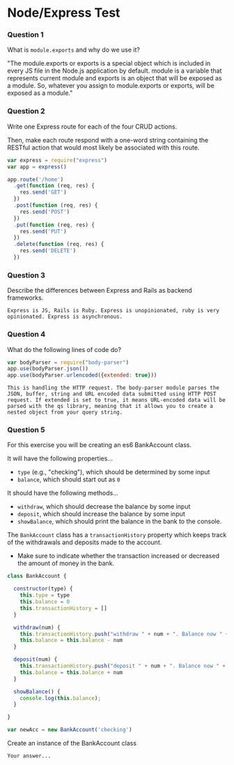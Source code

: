 # Node/Express Test

### Question 1

What is `module.exports` and why do we use it?

"The module.exports or exports is a special object which is included in every JS file in the Node.js application by default. module is a variable that represents current module and exports is an object that will be exposed as a module. So, whatever you assign to module.exports or exports, will be exposed as a module."

### Question 2

Write one Express route for each of the four CRUD actions.

Then, make each route respond with a one-word string containing the RESTful action that would most likely be associated with this route.

```js
var express = require("express")
var app = express()

app.route('/home')
  .get(function (req, res) {
    res.send('GET')
  })
  .post(function (req, res) {
    res.send('POST')
  })
  .put(function (req, res) {
    res.send('PUT')
  })
  .delete(function (req, res) {
    res.send('DELETE')
  })

```

### Question 3

Describe the differences between Express and Rails as backend frameworks.

```text
Express is JS, Rails is Ruby. Express is unopinionated, ruby is very opinionated. Express is asynchronous.
```

### Question 4

What do the following lines of code do?

```js
var bodyParser = require("body-parser")
app.use(bodyParser.json())
app.use(bodyParser.urlencoded({extended: true}))
```

```text
This is handling the HTTP request. The body-parser module parses the JSON, buffer, string and URL encoded data submitted using HTTP POST request. If extended is set to true, it means URL-encoded data will be parsed with the qs library, meaning that it allows you to create a nested object from your query string.
```

### Question 5

For this exercise you will be creating an es6 BankAccount class.

It will have the following properties...
* `type` (e.g., "checking"), which should be determined by some input
* `balance`, which should start out as `0`

It should have the following methods...
* `withdraw`, which should decrease the balance by some input
* `deposit`, which should increase the balance by some input
* `showBalance`, which should print the balance in the bank to the console.

The `BankAccount` class has a `transactionHistory` property which keeps track of the withdrawals and deposits made to the account.
* Make sure to indicate whether the transaction increased or decreased the amount of money in the bank.

```js
class BankAccount {

  constructor(type) {
    this.type = type
    this.balance = 0
    this.transactionHistory = []
  }

  withdraw(num) {
    this.transactionHistory.push("withdraw " + num + ". Balance now " + (this.balance - num))
    this.balance = this.balance - num
  }

  deposit(num) {
    this.transactionHistory.push("deposit " + num + ". Balance now " + (this.balance + num))
    this.balance = this.balance + num
  }

  showBalance() {
    console.log(this.balance);
  }

}

var newAcc = new BankAccount('checking')

```

Create an instance of the BankAccount class

```text
Your answer...
```
